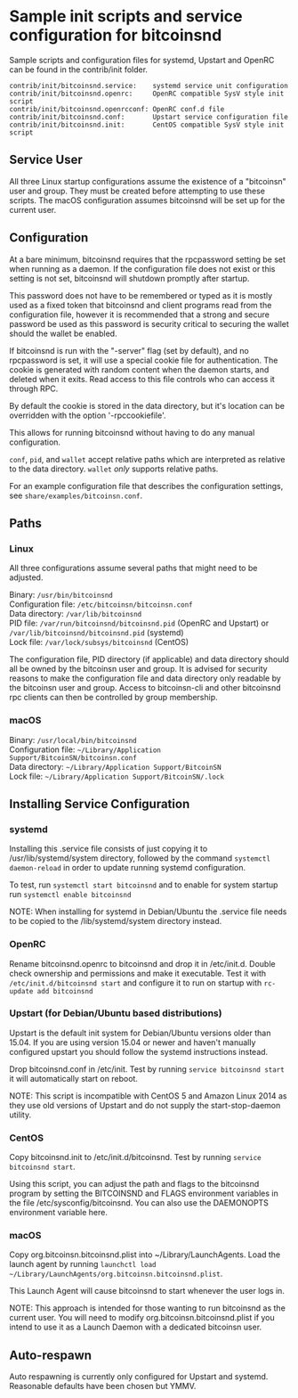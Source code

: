 Sample init scripts and service configuration for bitcoinsnd
==========================================================

Sample scripts and configuration files for systemd, Upstart and OpenRC
can be found in the contrib/init folder.

    contrib/init/bitcoinsnd.service:    systemd service unit configuration
    contrib/init/bitcoinsnd.openrc:     OpenRC compatible SysV style init script
    contrib/init/bitcoinsnd.openrcconf: OpenRC conf.d file
    contrib/init/bitcoinsnd.conf:       Upstart service configuration file
    contrib/init/bitcoinsnd.init:       CentOS compatible SysV style init script

Service User
---------------------------------

All three Linux startup configurations assume the existence of a "bitcoinsn" user
and group.  They must be created before attempting to use these scripts.
The macOS configuration assumes bitcoinsnd will be set up for the current user.

Configuration
---------------------------------

At a bare minimum, bitcoinsnd requires that the rpcpassword setting be set
when running as a daemon.  If the configuration file does not exist or this
setting is not set, bitcoinsnd will shutdown promptly after startup.

This password does not have to be remembered or typed as it is mostly used
as a fixed token that bitcoinsnd and client programs read from the configuration
file, however it is recommended that a strong and secure password be used
as this password is security critical to securing the wallet should the
wallet be enabled.

If bitcoinsnd is run with the "-server" flag (set by default), and no rpcpassword is set,
it will use a special cookie file for authentication. The cookie is generated with random
content when the daemon starts, and deleted when it exits. Read access to this file
controls who can access it through RPC.

By default the cookie is stored in the data directory, but it's location can be overridden
with the option '-rpccookiefile'.

This allows for running bitcoinsnd without having to do any manual configuration.

`conf`, `pid`, and `wallet` accept relative paths which are interpreted as
relative to the data directory. `wallet` *only* supports relative paths.

For an example configuration file that describes the configuration settings,
see `share/examples/bitcoinsn.conf`.

Paths
---------------------------------

### Linux

All three configurations assume several paths that might need to be adjusted.

Binary:              `/usr/bin/bitcoinsnd`  
Configuration file:  `/etc/bitcoinsn/bitcoinsn.conf`  
Data directory:      `/var/lib/bitcoinsnd`  
PID file:            `/var/run/bitcoinsnd/bitcoinsnd.pid` (OpenRC and Upstart) or `/var/lib/bitcoinsnd/bitcoinsnd.pid` (systemd)  
Lock file:           `/var/lock/subsys/bitcoinsnd` (CentOS)  

The configuration file, PID directory (if applicable) and data directory
should all be owned by the bitcoinsn user and group.  It is advised for security
reasons to make the configuration file and data directory only readable by the
bitcoinsn user and group.  Access to bitcoinsn-cli and other bitcoinsnd rpc clients
can then be controlled by group membership.

### macOS

Binary:              `/usr/local/bin/bitcoinsnd`  
Configuration file:  `~/Library/Application Support/BitcoinSN/bitcoinsn.conf`  
Data directory:      `~/Library/Application Support/BitcoinSN`  
Lock file:           `~/Library/Application Support/BitcoinSN/.lock`  

Installing Service Configuration
-----------------------------------

### systemd

Installing this .service file consists of just copying it to
/usr/lib/systemd/system directory, followed by the command
`systemctl daemon-reload` in order to update running systemd configuration.

To test, run `systemctl start bitcoinsnd` and to enable for system startup run
`systemctl enable bitcoinsnd`

NOTE: When installing for systemd in Debian/Ubuntu the .service file needs to be copied to the /lib/systemd/system directory instead.

### OpenRC

Rename bitcoinsnd.openrc to bitcoinsnd and drop it in /etc/init.d.  Double
check ownership and permissions and make it executable.  Test it with
`/etc/init.d/bitcoinsnd start` and configure it to run on startup with
`rc-update add bitcoinsnd`

### Upstart (for Debian/Ubuntu based distributions)

Upstart is the default init system for Debian/Ubuntu versions older than 15.04. If you are using version 15.04 or newer and haven't manually configured upstart you should follow the systemd instructions instead.

Drop bitcoinsnd.conf in /etc/init.  Test by running `service bitcoinsnd start`
it will automatically start on reboot.

NOTE: This script is incompatible with CentOS 5 and Amazon Linux 2014 as they
use old versions of Upstart and do not supply the start-stop-daemon utility.

### CentOS

Copy bitcoinsnd.init to /etc/init.d/bitcoinsnd. Test by running `service bitcoinsnd start`.

Using this script, you can adjust the path and flags to the bitcoinsnd program by
setting the BITCOINSND and FLAGS environment variables in the file
/etc/sysconfig/bitcoinsnd. You can also use the DAEMONOPTS environment variable here.

### macOS

Copy org.bitcoinsn.bitcoinsnd.plist into ~/Library/LaunchAgents. Load the launch agent by
running `launchctl load ~/Library/LaunchAgents/org.bitcoinsn.bitcoinsnd.plist`.

This Launch Agent will cause bitcoinsnd to start whenever the user logs in.

NOTE: This approach is intended for those wanting to run bitcoinsnd as the current user.
You will need to modify org.bitcoinsn.bitcoinsnd.plist if you intend to use it as a
Launch Daemon with a dedicated bitcoinsn user.

Auto-respawn
-----------------------------------

Auto respawning is currently only configured for Upstart and systemd.
Reasonable defaults have been chosen but YMMV.
